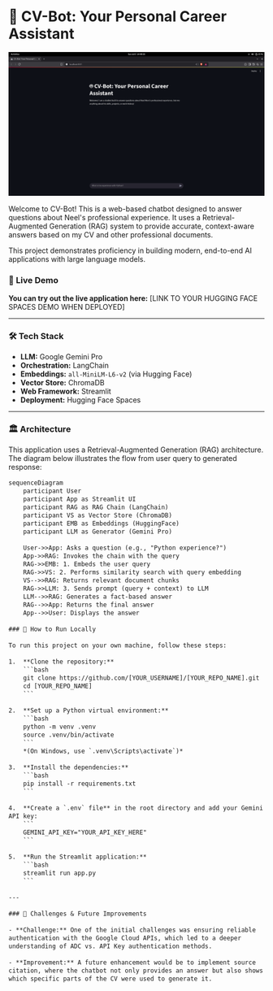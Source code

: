 # 🤖 CV-Bot: Your Personal Career Assistant

![CV-Bot Screenshot](https://github.com/NeelM47/rag-project/blob/main/assets/cv-bot-screenshot.png?raw=true)

Welcome to CV-Bot! This is a web-based chatbot designed to answer questions about Neel's professional experience. It uses a Retrieval-Augmented Generation (RAG) system to provide accurate, context-aware answers based on my CV and other professional documents.

This project demonstrates proficiency in building modern, end-to-end AI applications with large language models.

### 🔗 Live Demo

**You can try out the live application here:** [LINK TO YOUR HUGGING FACE SPACES DEMO WHEN DEPLOYED]

---

### 🛠️ Tech Stack

- **LLM:** Google Gemini Pro
- **Orchestration:** LangChain
- **Embeddings:** `all-MiniLM-L6-v2` (via Hugging Face)
- **Vector Store:** ChromaDB
- **Web Framework:** Streamlit
- **Deployment:** Hugging Face Spaces

---

### 🏛️ Architecture

This application uses a Retrieval-Augmented Generation (RAG) architecture. The diagram below illustrates the flow from user query to generated response:

```mermaid
sequenceDiagram
    participant User
    participant App as Streamlit UI
    participant RAG as RAG Chain (LangChain)
    participant VS as Vector Store (ChromaDB)
    participant EMB as Embeddings (HuggingFace)
    participant LLM as Generator (Gemini Pro)

    User->>App: Asks a question (e.g., "Python experience?")
    App->>RAG: Invokes the chain with the query
    RAG->>EMB: 1. Embeds the user query
    RAG->>VS: 2. Performs similarity search with query embedding
    VS-->>RAG: Returns relevant document chunks
    RAG->>LLM: 3. Sends prompt (query + context) to LLM
    LLM-->>RAG: Generates a fact-based answer
    RAG-->>App: Returns the final answer
    App-->>User: Displays the answer

### 🚀 How to Run Locally

To run this project on your own machine, follow these steps:

1.  **Clone the repository:**
    ```bash
    git clone https://github.com/[YOUR_USERNAME]/[YOUR_REPO_NAME].git
    cd [YOUR_REPO_NAME]
    ```

2.  **Set up a Python virtual environment:**
    ```bash
    python -m venv .venv
    source .venv/bin/activate
    ```
    *(On Windows, use `.venv\Scripts\activate`)*

3.  **Install the dependencies:**
    ```bash
    pip install -r requirements.txt
    ```

4.  **Create a `.env` file** in the root directory and add your Gemini API key:
    ```
    GEMINI_API_KEY="YOUR_API_KEY_HERE"
    ```

5.  **Run the Streamlit application:**
    ```bash
    streamlit run app.py
    ```

---

### 🧠 Challenges & Future Improvements

- **Challenge:** One of the initial challenges was ensuring reliable authentication with the Google Cloud APIs, which led to a deeper understanding of ADC vs. API Key authentication methods.

- **Improvement:** A future enhancement would be to implement source citation, where the chatbot not only provides an answer but also shows which specific parts of the CV were used to generate it.
